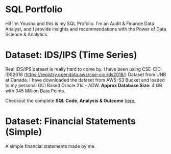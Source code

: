 # SQL Portfolio
Hi! I'm Yousha and this is my SQL Profolio. I'm an Audit & Finance Data Analyst, and I provide insights and recommendations with the Power of Data Science & Analytics. 

# Dataset: IDS/IPS (Time Series) 
Real IDS/IPS dataset is really hard to come by. I have been using CSE-CIC-IDS2018 (https://registry.opendata.aws/cse-cic-ids2018/) Dataset from UNB at Canada. I have downloaded the dataset from AWS-S3 Bucket and loaded to my personal OCI Based Oracle 21c - ADW. **Approx Database Size:** 4 GB with 345 Million Data Points. 

Checkout the complete **SQL Code, Analysis & Outcome** [here.](https://github.com/YoushaAdib/SQL-Portfolio/blob/main/SQL_IDS%20IPS%20(Time%20Series).md)

# Dataset: Financial Statements (Simple)
A simple financial statements made by me. 
